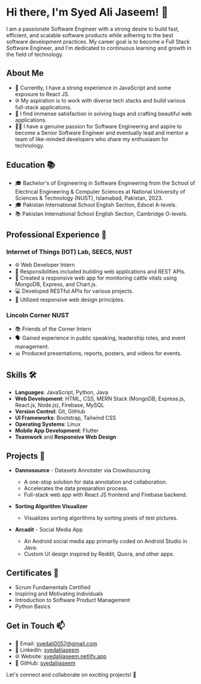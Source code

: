 # Hi there, I'm Syed Ali Jaseem! 👋

I am a passionate Software Engineer with a strong desire to build fast, efficient, and scalable software products while adhering to the best software development practices. My career goal is to become a Full Stack Software Engineer, and I'm dedicated to continuous learning and growth in the field of technology.

## About Me
- 💼 Currently, I have a strong experience in JavaScript and some exposure to React JS.
- 🌐 My aspiration is to work with diverse tech stacks and build various full-stack applications.
- 🚀 I find immense satisfaction in solving bugs and crafting beautiful web applications.
- 👨‍💻 I have a genuine passion for Software Engineering and aspire to become a Senior Software Engineer and eventually lead and mentor a team of like-minded developers who share my enthusiasm for technology.

## Education 📚
- 🎓 Bachelor's of Engineering in Software Engineering from the School of Electrical Engineering & Computer Sciences at National University of Sciences & Technology (NUST), Islamabad, Pakistan, 2023.
- 🎓 Pakistan International School English Section, Edxcel A-levels.
- 📚 Pakistan International School English Section, Cambridge O-levels.

## Professional Experience 💼
### Internet of Things (IOT) Lab, SEECS, NUST
- 🌐 Web Developer Intern
- 🔨 Responsibilities included building web applications and REST APIs.
- 🐄 Created a responsive web app for monitoring cattle vitals using MongoDB, Express, and Chart.js.
- 💻 Developed RESTful APIs for various projects.
- 🎨 Utilized responsive web design principles.

### Lincoln Corner NUST
- 📚 Friends of the Corner Intern
- 🗣️ Gained experience in public speaking, leadership roles, and event management.
- 📊 Produced presentations, reports, posters, and videos for events.

## Skills 🛠️
- **Languages**: JavaScript, Python, Java
- **Web Development**: HTML, CSS, MERN Stack (MongoDB, Express.js, React.js, Node.js), Firebase, MySQL
- **Version Control**: Git, GitHub
- **UI Frameworks**: Bootstrap, Tailwind CSS
- **Operating Systems**: Linux
- **Mobile App Development**: Flutter
- **Teamwork** and **Responsive Web Design**

## Projects 🚀
- **Dannosource** - Datasets Annotater via Crowdsourcing
  - A one-stop solution for data annotation and collaboration.
  - Accelerates the data preparation process.
  - Full-stack web app with React JS frontend and Firebase backend.

- **Sorting Algorithm Visualizer**
  - Visualizes sorting algorithms by sorting pixels of test pictures.

- **Arcadit** - Social Media App
  - An Android social media app primarily coded on Android Studio in Java.
  - Custom UI design inspired by Reddit, Quora, and other apps.

## Certificates 📜
- Scrum Fundamentals Certified
- Inspiring and Motivating Individuals
- Introduction to Software Product Management
- Python Basics

## Get in Touch 📫
- 📧 Email: [syedali0057@gmail.com](mailto:syedali0057@gmail.com)
- 🔗 LinkedIn: [syedalijaseem](https://www.linkedin.com/in/syedalijaseem/)
- 🌐 Website: [syedalijaseem.netlify.app](https://syedalijaseem.netlify.app/)
- 💼 GitHub: [syedalijaseem](https://github.com/syedalijaseem)

Let's connect and collaborate on exciting projects! 🚀
